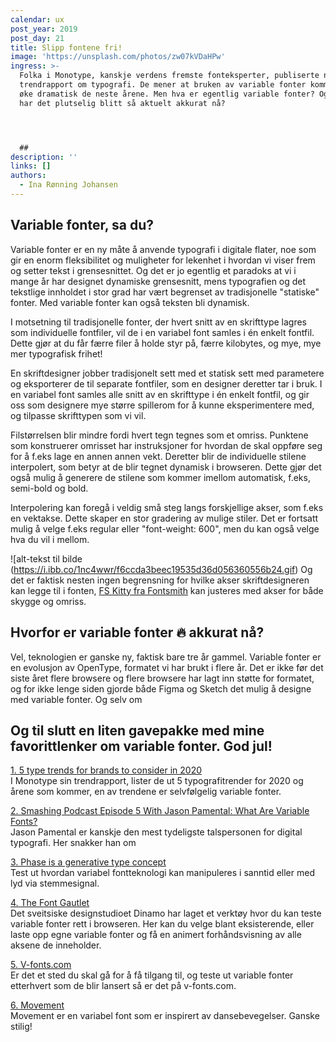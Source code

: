 ```yaml
---
calendar: ux
post_year: 2019
post_day: 21
title: Slipp fontene fri!
image: 'https://unsplash.com/photos/zw07kVDaHPw'
ingress: >-
  Folka i Monotype, kanskje verdens fremste fonteksperter, publiserte nylig en
  trendrapport om typografi. De mener at bruken av variable fonter kommer til å
  øke dramatisk de neste årene. Men hva er egentlig variable fonter? Og hvorfor
  har det plutselig blitt så aktuelt akkurat nå?




  ##
description: ''
links: []
authors:
  - Ina Rønning Johansen
---
```

## Variable fonter, sa du?

Variable fonter er en ny måte å anvende typografi i digitale flater, noe som gir en enorm fleksibilitet og muligheter for lekenhet i hvordan vi viser frem og setter tekst i grensesnittet. Og det er jo egentlig et paradoks at vi i mange år har designet dynamiske grensesnitt, mens typografien og det tekstlige innholdet i stor grad har vært begrenset av tradisjonelle "statiske" fonter. Med variable fonter kan også teksten bli dynamisk.

I motsetning til tradisjonelle fonter, der hvert snitt av en skrifttype lagres som individuelle fontfiler, vil de i en variabel font samles i én enkelt fontfil. Dette gjør at du får færre filer å holde styr på, færre kilobytes, og mye, mye mer typografisk frihet!

En skriftdesigner jobber tradisjonelt sett med et statisk sett med parametere og eksporterer de til separate fontfiler, som en designer deretter tar i bruk. I en variabel font samles alle snitt av en skrifttype i én enkelt fontfil, og gir oss som designere mye større spillerom for å kunne eksperimentere med, og tilpasse skrifttypen som vi vil. 

Filstørrelsen blir mindre fordi hvert tegn tegnes som et omriss. Punktene som konstruerer omrisset har instruksjoner for hvordan de skal oppføre seg for å f.eks lage en annen annen vekt. Deretter blir de individuelle stilene interpolert, som betyr at de blir tegnet dynamisk i browseren. Dette gjør det også mulig å generere de stilene som kommer imellom automatisk, f.eks, semi-bold og bold.

Interpolering kan foregå i veldig små steg langs forskjellige akser, som f.eks en vektakse. Dette skaper en stor gradering av mulige stiler. Det er fortsatt mulig å velge f.eks regular eller "font-weight: 600", men du kan også velge hva du vil i mellom. 

![alt-tekst til bilde (https://i.ibb.co/1nc4wwr/f6ccda3beec19535d36d056360556b24.gif)
Og det er faktisk nesten ingen begrensning for hvilke akser skriftdesigneren kan legge til i fonten,  [FS Kitty fra Fontsmith](https://www.variable-fonts.com/fonts/fs-kitty) kan justeres med akser for både skygge og omriss.





## Hvorfor er variable fonter 🔥 akkurat nå?

Vel, teknologien er ganske ny, faktisk bare tre år gammel. Variable fonter er en evolusjon av OpenType, formatet vi har brukt i flere år.  Det er ikke før det siste året flere browsere og flere browsere har lagt inn støtte for formatet, og for ikke lenge siden gjorde både Figma og Sketch det mulig å designe med variable fonter. Og selv om 



## Og til slutt en liten gavepakke med mine favorittlenker om variable fonter. God jul! 

[1. 5 type trends for brands to consider in 2020](https://hello.monotype.com/5-Type-Trends-for-Brands-2020.html)\
I Monotype sin trendrapport, lister de ut 5 typografitrender for 2020 og årene som kommer, en av trendene er selvfølgelig variable fonter.

[2. Smashing Podcast Episode 5 With Jason Pamental: What Are Variable Fonts?](https://share.transistor.fm/s/a800792e)\
Jason Pamental er kanskje den mest tydeligste talspersonen for digital typografi. Her snakker han om 

[3. Phase is a generative type concept](https://www.eliashanzer.com/phase/)\
Test ut hvordan variabel fontteknologi kan manipuleres i sanntid eller med lyd via stemmesignal.

[4. The Font Gautlet](https://dinamodarkroom.com/gauntlet/)\
Det sveitsiske designstudioet Dinamo har laget et verktøy hvor du kan teste variable fonter rett i browseren. Her kan du velge blant eksisterende, eller laste opp egne variable fonter og få en animert forhåndsvisning av alle aksene de inneholder.

[5. V-fonts.com](https://v-fonts.com/)\
Er det et sted du skal gå for å få tilgang til, og teste ut variable fonter etterhvert som de blir lansert så er det på v-fonts.com.

[6. Movement](http://www.nmtype.com/movement/)\
Movement er en variabel font som er inspirert av dansebevegelser. Ganske stilig!
